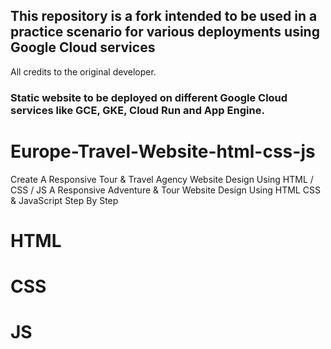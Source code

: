 <h2> This repository is a fork intended to be used in a practice scenario for various deployments using Google Cloud services </h2>
All credits to the original developer.

### Static website to be deployed on different Google Cloud services like GCE, GKE, Cloud Run and App Engine.
# Europe-Travel-Website-html-css-js
Create A Responsive Tour &amp; Travel Agency Website Design Using HTML / CSS / JS
A Responsive Adventure & Tour Website Design Using HTML CSS  & JavaScript Step By Step


# HTML
# CSS
# JS
